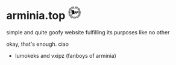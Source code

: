 # arminia.top <img src="/images/arminiatop.png" alt="logo" height="36px">

simple and quite goofy website fulfilling its purposes like no other

okay, that's enough. ciao

- lumokeks and vxipz (fanboys of arminia)
